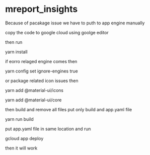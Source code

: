 # mreport_insights
Because of pacakage issue we have to puth to app engine manually

copy the code to google cloud using goolge editor

then run 

yarn install

if eorro relaged engine comes then

yarn config set ignore-engines true 

or package related icon issues then

yarn add @material-ui/icons

yarn add @material-ui/core

then build and remove all files put only build and app.yaml file

yarn run build

put app.yaml file in same location and run 

gcloud app deploy 

then it will work
